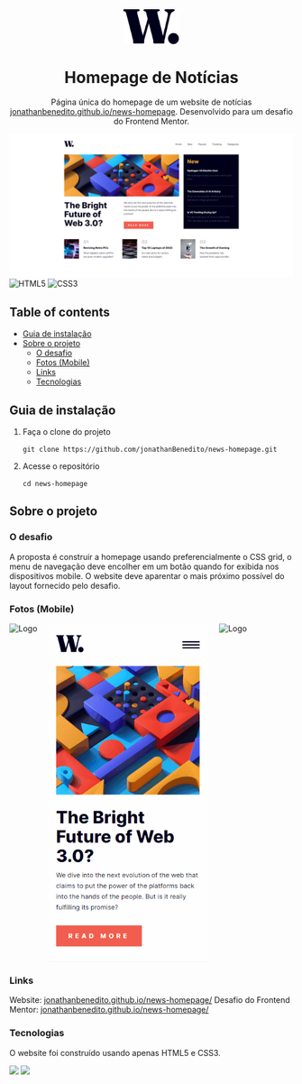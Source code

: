 <div align="center" style="margin-bottom: 10px;">
  <img alt="Logo" src="src/images/logo.svg" width="100" />
</div>
<h1 align="center">
  Homepage de Notícias
</h1>
<p align="center">
    Página única do homepage de um website de notícias <a href="https://jonathanbenedito.github.io/portfolio" target="_blank">jonathanbenedito.github.io/news-homepage</a>. Desenvolvido para um desafio do Frontend Mentor.
</p>

![demo](design/news-homepage-desktop.png)
![HTML5](https://img.shields.io/badge/html5-%23E34F26.svg?style=for-the-badge&logo=html5&logoColor=white)
![CSS3](https://img.shields.io/badge/css3-%231572B6.svg?style=for-the-badge&logo=css3&logoColor=white)

## Table of contents

- [Guia de instalação](#guia-de-instalação)
- [Sobre o projeto](#sobre-o-projeto)
  - [O desafio](#o-desafio)
  - [Fotos (Mobile)](#fotos-mobile)
  - [Links](#links)
  - [Tecnologias](#tecnologias)

## Guia de instalação

1. Faça o clone do projeto
    ```
    git clone https://github.com/jonathanBenedito/news-homepage.git
    ```

2. Acesse o repositório
    ```
    cd news-homepage
    ```

## Sobre o projeto

### O desafio

A proposta é construir a homepage usando preferencialmente o CSS grid, o menu de navegação deve encolher em um botão quando for exibida nos dispositivos mobile. O website deve aparentar o mais próximo possível do layout fornecido pelo desafio.

### Fotos (Mobile)

<div style="display: flex; width: 100%; margin-top: 15px; gap: 20px;">
    <img alt="Logo" src="design/news-homepage-mobile-animado.gif" height="600" />
    <img alt="Logo" src="design/news-homepage-mobile-animado-menu.gif" height="600"/>
        <img alt="Logo" src="design/news-homepage-animado-tablet.gif" height="600"/>
</div>

### Links

Website: <a href="https://jonathanbenedito.github.io/news-homepage/">jonathanbenedito.github.io/news-homepage/</a>
Desafio do Frontend Mentor: <a href="https://www.frontendmentor.io/challenges/news-homepage-H6SWTa1MFl">jonathanbenedito.github.io/news-homepage/</a>

### Tecnologias

O website foi construído usando apenas HTML5 e CSS3.

<img src="https://cdn.jsdelivr.net/gh/devicons/devicon/icons/html5/html5-original-wordmark.svg" width="64" />
<img src="https://cdn.jsdelivr.net/gh/devicons/devicon/icons/css3/css3-original-wordmark.svg" width="64" />

          
